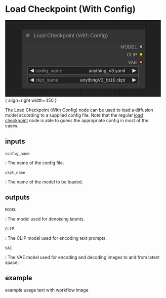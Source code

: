 # Load Checkpoint (With Config)

![Load Checkpoint (with Config) node](media/LoadCheckpointWithConfig.svg){ align=right width=450 }

The Load Checkpoint (With Config) node can be used to load a diffusion model according to a supplied config file. Note that the regular [load checkpoint](../Loaders/LoadCheckpoint.md) node is able to guess the appropriate config in most of the cases.

## inputs

`config_name`

:   The name of the config file.

`ckpt_name`

:   The name of the model to be loaded.

## outputs

`MODEL`

:   The model used for denoising latents.

`CLIP`

:   The CLIP model used for encoding text prompts.

`VAE`

:   The VAE model used for encoding and decoding images to and from latent space.

## example

example usage text with workflow image